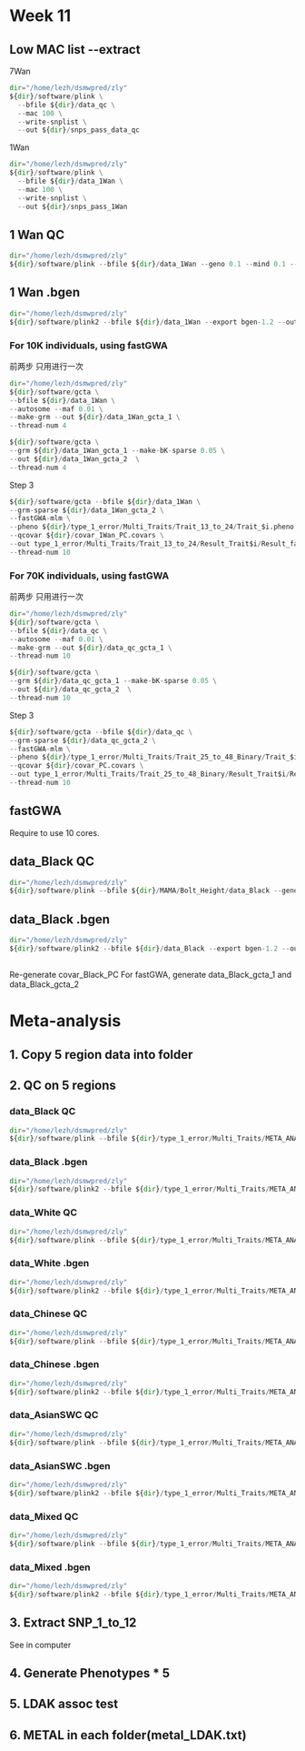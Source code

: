 # Week 11

## Low MAC list --extract
7Wan
```python
dir="/home/lezh/dsmwpred/zly"
${dir}/software/plink \
  --bfile ${dir}/data_qc \
  --mac 100 \
  --write-snplist \
  --out ${dir}/snps_pass_data_qc
```

1Wan
```python
dir="/home/lezh/dsmwpred/zly"
${dir}/software/plink \
  --bfile ${dir}/data_1Wan \
  --mac 100 \
  --write-snplist \
  --out ${dir}/snps_pass_1Wan
```

## 1 Wan QC
```python
dir="/home/lezh/dsmwpred/zly"
${dir}/software/plink --bfile ${dir}/data_1Wan --geno 0.1 --mind 0.1 --maf 0.05 --mac 100 --make-bed --out ${dir}/data_1Wan
```

## 1 Wan .bgen
```python
dir="/home/lezh/dsmwpred/zly"
${dir}/software/plink2 --bfile ${dir}/data_1Wan --export bgen-1.2 --out ${dir}/data_1Wan
```

### For 10K individuals, using fastGWA
前两步  只用进行一次
```python
dir="/home/lezh/dsmwpred/zly"
${dir}/software/gcta \
--bfile ${dir}/data_1Wan \
--autosome --maf 0.01 \
--make-grm --out ${dir}/data_1Wan_gcta_1 \
--thread-num 4

${dir}/software/gcta \
--grm ${dir}/data_1Wan_gcta_1 --make-bK-sparse 0.05 \
--out ${dir}/data_1Wan_gcta_2  \
--thread-num 4
```

Step 3
```python
${dir}/software/gcta --bfile ${dir}/data_1Wan \
--grm-sparse ${dir}/data_1Wan_gcta_2 \
--fastGWA-mlm \
--pheno ${dir}/type_1_error/Multi_Traits/Trait_13_to_24/Trait_$i.pheno \
--qcovar ${dir}/covar_1Wan_PC.covars \
--out type_1_error/Multi_Traits/Trait_13_to_24/Result_Trait$i/Result_fastGWA_Trait$i \
--thread-num 10
```





### For 70K individuals, using fastGWA
前两步  只用进行一次
```python
dir="/home/lezh/dsmwpred/zly"
${dir}/software/gcta \
--bfile ${dir}/data_qc \
--autosome --maf 0.01 \
--make-grm --out ${dir}/data_qc_gcta_1 \
--thread-num 10

${dir}/software/gcta \
--grm ${dir}/data_qc_gcta_1 --make-bK-sparse 0.05 \
--out ${dir}/data_qc_gcta_2  \
--thread-num 10
```

Step 3
```python
${dir}/software/gcta --bfile ${dir}/data_qc \
--grm-sparse ${dir}/data_qc_gcta_2 \
--fastGWA-mlm \
--pheno ${dir}/type_1_error/Multi_Traits/Trait_25_to_48_Binary/Trait_$i.pheno \
--qcovar ${dir}/covar_PC.covars \
--out type_1_error/Multi_Traits/Trait_25_to_48_Binary/Result_Trait$i/Result_fastGWA_Trait$i \
--thread-num 10
```


## fastGWA
Require to use 10 cores.   


## data_Black QC
```python
dir="/home/lezh/dsmwpred/zly"
${dir}/software/plink --bfile ${dir}/MAMA/Bolt_Height/data_Black --geno 0.1 --mind 0.1 --maf 0.05 --mac 100 --make-bed --out ${dir}/data_Black
```

## data_Black .bgen
```python
dir="/home/lezh/dsmwpred/zly"
${dir}/software/plink2 --bfile ${dir}/data_Black --export bgen-1.2 --out ${dir}/data_Black
```

##
Re-generate covar_Black_PC
For fastGWA, generate data_Black_gcta_1 and data_Black_gcta_2





# Meta-analysis
## 1. Copy 5 region data into folder
## 2. QC on 5 regions
### data_Black QC
```python
dir="/home/lezh/dsmwpred/zly"
${dir}/software/plink --bfile ${dir}/type_1_error/Multi_Traits/META_ANALYSIS/data_Black --geno 0.1 --mind 0.1 --maf 0.05 --mac 100 --make-bed --out ${dir}/data_Black
```
### data_Black .bgen
```python
dir="/home/lezh/dsmwpred/zly"
${dir}/software/plink2 --bfile ${dir}/type_1_error/Multi_Traits/META_ANALYSIS/data_Black --export bgen-1.2 --out ${dir}/type_1_error/Multi_Traits/META_ANALYSIS/data_Black
```
### data_White QC
```python
dir="/home/lezh/dsmwpred/zly"
${dir}/software/plink --bfile ${dir}/type_1_error/Multi_Traits/META_ANALYSIS/data_White --geno 0.1 --mind 0.1 --maf 0.05 --mac 100 --make-bed --out ${dir}/type_1_error/Multi_Traits/META_ANALYSIS/data_White
```
### data_White .bgen
```python
dir="/home/lezh/dsmwpred/zly"
${dir}/software/plink2 --bfile ${dir}/type_1_error/Multi_Traits/META_ANALYSIS/data_White --export bgen-1.2 --out ${dir}/type_1_error/Multi_Traits/META_ANALYSIS/data_White
```
### data_Chinese QC
```python
dir="/home/lezh/dsmwpred/zly"
${dir}/software/plink --bfile ${dir}/type_1_error/Multi_Traits/META_ANALYSIS/data_Chinese --geno 0.1 --mind 0.1 --maf 0.05 --mac 100 --make-bed --out ${dir}/type_1_error/Multi_Traits/META_ANALYSIS/data_Chinese
```
### data_Chinese .bgen
```python
dir="/home/lezh/dsmwpred/zly"
${dir}/software/plink2 --bfile ${dir}/type_1_error/Multi_Traits/META_ANALYSIS/data_Chinese --export bgen-1.2 --out ${dir}/data_Black
```
### data_AsianSWC QC
```python
dir="/home/lezh/dsmwpred/zly"
${dir}/software/plink --bfile ${dir}/type_1_error/Multi_Traits/META_ANALYSIS/data_AsianSWC --geno 0.1 --mind 0.1 --maf 0.05 --mac 100 --make-bed --out ${dir}/type_1_error/Multi_Traits/META_ANALYSIS/data_AsianSWC
```
### data_AsianSWC .bgen
```python
dir="/home/lezh/dsmwpred/zly"
${dir}/software/plink2 --bfile ${dir}/type_1_error/Multi_Traits/META_ANALYSIS/data_AsianSWC --export bgen-1.2 --out ${dir}/type_1_error/Multi_Traits/META_ANALYSIS/data_AsianSWC
```
### data_Mixed QC
```python
dir="/home/lezh/dsmwpred/zly"
${dir}/software/plink --bfile ${dir}/type_1_error/Multi_Traits/META_ANALYSIS/data_Mixed --geno 0.1 --mind 0.1 --maf 0.05 --mac 100 --make-bed --out ${dir}/type_1_error/Multi_Traits/META_ANALYSIS/data_Mixed
```
### data_Mixed .bgen
```python
dir="/home/lezh/dsmwpred/zly"
${dir}/software/plink2 --bfile ${dir}/type_1_error/Multi_Traits/META_ANALYSIS/data_Mixed --export bgen-1.2 --out ${dir}/type_1_error/Multi_Traits/META_ANALYSIS/data_Mixed
```

## 3. Extract SNP_1_to_12
See in computer
## 4. Generate Phenotypes * 5

## 5. LDAK assoc test

## 6. METAL in each folder(metal_LDAK.txt)
